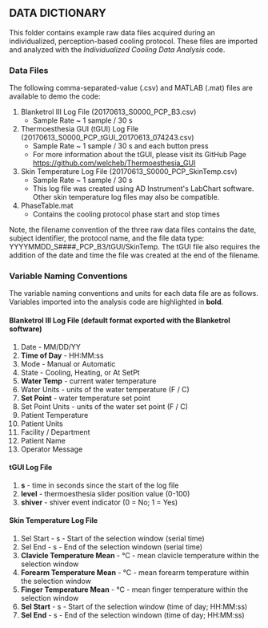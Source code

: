 ## DATA DICTIONARY
This folder contains example raw data files acquired during an individualized, perception-based cooling protocol. These files are imported and analyzed with the _Individualized Cooling Data Analysis_ code. 

### Data Files
The following comma-separated-value (.csv) and MATLAB (.mat) files are available to demo the code:

1. Blanketrol III Log File (20170613_S0000_PCP_B3.csv)
    * Sample Rate ~ 1 sample / 30 s
2. Thermoesthesia GUI (tGUI) Log File (20170613_S0000_PCP_tGUI_20170613_074243.csv)
    * Sample Rate ~ 1 sample / 30 s and each button press
    * For more information about the tGUI, please visit its GitHub Page <https://github.com/welcheb/Thermoesthesia_GUI>
3. Skin Temperature Log File (20170613_S0000_PCP_SkinTemp.csv)
    * Sample Rate ~ 1 sample / 30 s
    * This log file was created using AD Instrument's LabChart software. Other skin temperature log files may also be compatible.
4. PhaseTable.mat
    * Contains the cooling protocol phase start and stop times
  
Note, the filename convention of the three raw data files contains the date, subject identifier, the protocol name, and the file data type: YYYYMMDD_S####_PCP_B3/tGUI/SkinTemp. The tGUI file also requires the addition of the date and time the file was created at the end of the filename. 

### Variable Naming Conventions
The variable naming conventions and units for each data file are as follows. Variables imported into the analysis code are highlighted in **bold**.

#### Blanketrol III Log File (default format exported with the Blanketrol software)
1. Date - MM/DD/YY
2. **Time of Day** - HH:MM:ss
3. Mode - Manual or Automatic 
4. State - Cooling, Heating, or At SetPt
5. **Water Temp** - current water temperature
6. Water Units - units of the water temperature (F / C)
7. **Set Point** - water temperature set point
8. Set Point Units - units of the water set point (F / C)
9. Patient Temperature 
10. Patient Units
11. Facility / Department
12. Patient Name
13. Operator Message

#### tGUI Log File
1. **s** - time in seconds since the start of the log file
2. **level** - thermoesthesia slider position value (0-100)
3. **shiver** - shiver event indicator (0 = No; 1 = Yes)

#### Skin Temperature Log File 
1. Sel Start - s - Start of the selection window (serial time)
2. Sel End - s - End of the selection windown (serial time)
3. **Clavicle Temperature Mean** - °C - mean clavicle temperature within the selection window
4. **Forearm Temperature Mean** - °C - mean forearm temperature within the selection window
5. **Finger Temperature Mean** - °C - mean finger temperature within the selection window
6. **Sel Start** - s - Start of the selection window (time of day; HH:MM:ss)
7. **Sel End** - s - End of the selection windown (time of day; HH:MM:ss)
